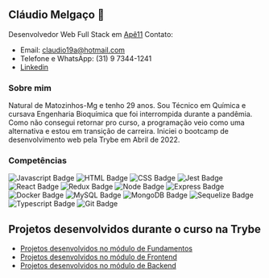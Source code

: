## Cláudio Melgaço 👋

Desenvolvedor Web Full Stack em [Apê11](https://www.linkedin.com/company/ape11)
Contato:
- Email: claudio19a@hotmail.com
- Telefone e WhatsApp: (31) 9 7344-1241 <br>
- [Linkedin](https://www.linkedin.com/in/claudio-melgaco-2a08b4128/)

### Sobre mim

Natural de Matozinhos-Mg e tenho 29 anos. Sou Técnico em Química e cursava Engenharia Bioquímica que foi interrompida durante a pandêmia. Como não consegui retornar pro curso, a programação veio como uma alternativa e estou em transição de carreira. Iniciei o bootcamp de desenvolvimento web pela Trybe em Abril de 2022.

### Competências

![Javascript Badge](https://img.shields.io/badge/JavaScript-323330?style=for-the-badge&logo=javascript&logoColor=F7DF1E)
![HTML Badge](https://img.shields.io/badge/HTML5-E34F26?style=for-the-badge&logo=html5&logoColor=white)
![CSS Badge](https://img.shields.io/badge/CSS3-1572B6?style=for-the-badge&logo=css3&logoColor=white)
![Jest Badge](https://img.shields.io/badge/Jest-C21325?style=for-the-badge&logo=jest&logoColor=white)
![React Badge](https://img.shields.io/badge/React-20232A?style=for-the-badge&logo=react&logoColor=61DAFB)
![Redux Badge](https://img.shields.io/badge/Redux-593D88?style=for-the-badge&logo=redux&logoColor=white
)
![Node Badge](https://img.shields.io/badge/Node.js-339933?style=for-the-badge&logo=nodedotjs&logoColor=white)
![Express Badge](https://img.shields.io/badge/Express.js-000000?style=for-the-badge&logo=express&logoColor=white
)
![Docker Badge](https://img.shields.io/badge/Docker-2CA5E0?style=for-the-badge&logo=docker&logoColor=white)
![MySQL Badge](https://img.shields.io/badge/MySQL-005C84?style=for-the-badge&logo=mysql&logoColor=white)
![MongoDB Badge](https://img.shields.io/badge/MongoDB-4EA94B?style=for-the-badge&logo=mongodb&logoColor=white)
![Sequelize Badge](https://img.shields.io/badge/Sequelize-52B0E7?style=for-the-badge&logo=Sequelize&logoColor=white)
![Typescript Badge](https://img.shields.io/badge/TypeScript-007ACC?style=for-the-badge&logo=typescript&logoColor=white)
![Git Badge](https://img.shields.io/badge/GIT-E44C30?style=for-the-badge&logo=git&logoColor=white)

## Projetos desenvolvidos durante o curso na Trybe

- [Projetos desenvolvidos no módulo de Fundamentos](https://github.com/stars/melgacoc/lists/projetos-fundamentos-trybe)<br>
- [Projetos desenvolvidos no módulo de Frontend](https://github.com/stars/melgacoc/lists/projetos-frontend-trybe)<br>
- [Projetos desenvolvidos no módulo de Backend](https://github.com/stars/melgacoc/lists/projetos-backend-trybe)<br>

